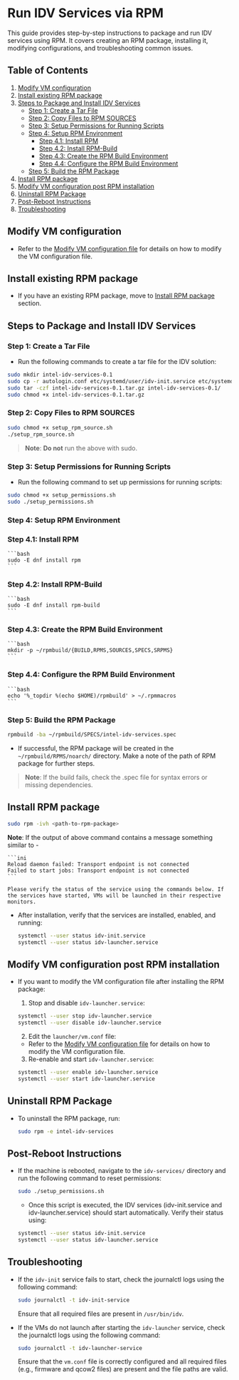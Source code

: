 # Run IDV Services via RPM

This guide provides step-by-step instructions to package and run IDV services using RPM. It covers creating an RPM package, installing it, modifying configurations, and troubleshooting common issues.

## Table of Contents
1. [Modify VM configuration](#modify-vm-configuration)
2. [Install existing RPM package](#install-existing-rpm-package)
3. [Steps to Package and Install IDV Services](#steps-to-package-and-install-idv-services)
   - [Step 1: Create a Tar File](#step-1-create-a-tar-file)
   - [Step 2: Copy Files to RPM SOURCES](#step-2-copy-files-to-rpm-sources)
   - [Step 3: Setup Permissions for Running Scripts](#step-3-setup-permissions-for-running-scripts)
   - [Step 4: Setup RPM Environment](#step-4-setup-rpm-environment)
     - [Step 4.1: Install RPM](#step-41-install-rpm)
     - [Step 4.2: Install RPM-Build](#step-42-install-rpm-build)
     - [Step 4.3: Create the RPM Build Environment](#step-43-create-the-rpm-build-environment)
     - [Step 4.4: Configure the RPM Build Environment](#step-44-configure-the-rpm-build-environment)
   - [Step 5: Build the RPM Package](#step-5-build-the-rpm-package)
4. [Install RPM package](#install-rpm-package)
5. [Modify VM configuration post RPM installation](#modify-vm-configuration-post-rpm-installation)
6. [Uninstall RPM Package](#uninstall-rpm-package)
7. [Post-Reboot Instructions](#post-reboot-instructions)
8. [Troubleshooting](#troubleshooting)


## Modify VM configuration

- Refer to the [Modify VM configuration file](modify-vm-config-file.md) for details on how to modify the VM configuration file.

## Install existing RPM package

- If you have an existing RPM package, move to [Install RPM package](#install-rpm-package) section. 

## Steps to Package and Install IDV Services

### Step 1: Create a Tar File

- Run the following commands to create a tar file for the IDV solution:

```bash
sudo mkdir intel-idv-services-0.1
sudo cp -r autologin.conf etc/systemd/user/idv-init.service etc/systemd/user/idv-launcher.service init/ launcher/ intel-idv-services-0.1/
sudo tar -czf intel-idv-services-0.1.tar.gz intel-idv-services-0.1/
sudo chmod +x intel-idv-services-0.1.tar.gz
```

### Step 2: Copy Files to RPM SOURCES

```bash
sudo chmod +x setup_rpm_source.sh
./setup_rpm_source.sh
```
> **Note**: **Do not** run the above with sudo.

### Step 3: Setup Permissions for Running Scripts

- Run the following command to set up permissions for running scripts:

```bash
sudo chmod +x setup_permissions.sh
sudo ./setup_permissions.sh
```

### Step 4: Setup RPM Environment

  ### Step 4.1: Install RPM

    ```bash
    sudo -E dnf install rpm
    ```

  ### Step 4.2: Install RPM-Build

    ```bash
    sudo -E dnf install rpm-build
    ```

  ### Step 4.3: Create the RPM Build Environment

    ```bash
    mkdir -p ~/rpmbuild/{BUILD,RPMS,SOURCES,SPECS,SRPMS}
    ```

  ### Step 4.4: Configure the RPM Build Environment

    ```bash
    echo '%_topdir %(echo $HOME)/rpmbuild' > ~/.rpmmacros
    ```

### Step 5: Build the RPM Package

  ```bash
  rpmbuild -ba ~/rpmbuild/SPECS/intel-idv-services.spec
  ```
  - If successful, the RPM package will be created in the `~/rpmbuild/RPMS/noarch/` directory. Make a note of the path of RPM package for further steps.
  > **Note**: If the build fails, check the .spec file for syntax errors or missing dependencies. 

## Install RPM package

  ```bash
  sudo rpm -ivh <path-to-rpm-package>
  ```
  
  **Note**: If the output of above command contains a message something similar to -

    ```ini
    Reload daemon failed: Transport endpoint is not connected
    Failed to start jobs: Transport endpoint is not connected
    ```
  
    Please verify the status of the service using the commands below. If the services have started, VMs will be launched in their respective monitors.

  - After installation, verify that the services are installed, enabled, and running:

    ```bash
    systemctl --user status idv-init.service
    systemctl --user status idv-launcher.service
    ```

## Modify VM configuration post RPM installation

- If you want to modify the VM configuration file after installing the RPM package:
  1. Stop and disable `idv-launcher.service`:

    ```bash
    systemctl --user stop idv-launcher.service
    systemctl --user disable idv-launcher.service
    ```
  
  2. Edit the `launcher/vm.conf` file:
    - Refer to the [Modify VM configuration file](modify-vm-config-file.md) for details on how to modify the VM configuration file.


  3. Re-enable and start `idv-launcher.service`:
    ```bash
    systemctl --user enable idv-launcher.service
    systemctl --user start idv-launcher.service
    ```

## Uninstall RPM Package

- To uninstall the RPM package, run:

  ```bash
  sudo rpm -e intel-idv-services
  ```

## Post-Reboot Instructions

- If the machine is rebooted, navigate to the `idv-services/` directory and run the following command to reset permissions:

  ```bash
  sudo ./setup_permissions.sh
  ```
  - Once this script is executed, the IDV services (idv-init.service and idv-launcher.service) should start automatically. Verify their status using:
  
  ```bash
  systemctl --user status idv-init.service
  systemctl --user status idv-launcher.service
  ```

## Troubleshooting

- If the `idv-init` service fails to start, check the journalctl logs using the following command:

  ```bash
  sudo journalctl -t idv-init-service
  ```
  Ensure that all required files are present in `/usr/bin/idv`.

- If the VMs do not launch after starting the `idv-launcher` service, check the journalctl logs using the following command:

  ```bash
  sudo journalctl -t idv-launcher-service
  ```  
  Ensure that the `vm.conf` file is correctly configured and all required files (e.g., firmware and qcow2 files) are present and the file paths are valid.
